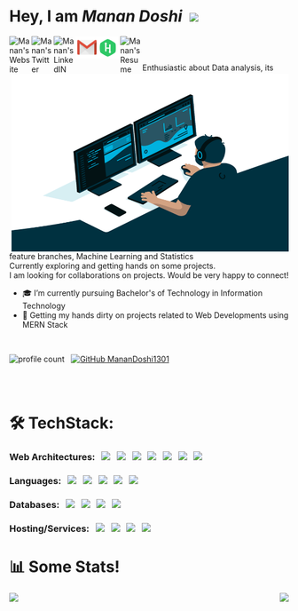 <p align="center">
<h1> Hey, I am <i>Manan Doshi&nbsp;&nbsp;</i><img src="https://media.giphy.com/media/hvRJCLFzcasrR4ia7z/giphy.gif" width="40px"></h1> 
</p>

<a href="https://manandoshi.netlify.app/">
  <img align="left" alt="Manan's Website" width="40px" src="https://img.icons8.com/color/48/000000/domain--v1.png" />
</a>
<a href="https://twitter.com/Manan_Doshi1301">
  <img align="left" alt="Manan's Twitter" width="40px" src="https://img.icons8.com/color/48/000000/twitter--v1.png" />
</a>
<a href="https://www.linkedin.com/in/manandoshi1301">
  <img align="left" alt="Manan's LinkedIN" width="40px" src="https://img.icons8.com/fluent/48/000000/linkedin.png" />
</a>
<a href="https://mail.google.com/mail/?view=cm&fs=1&to=manandoshi1301@gmail.com">
  <img align="left" alt="Manan's gmail" width="40px" src="icons8-gmail.svg" />
</a>
<a href="https://www.hackerrank.com/manandoshi1301?hr_r=1">
  <img align="left" alt="Manan's Hackerrank" width="40px" src="hackerrank.svg" />
</a>

<a href="https://docs.google.com/document/d/1WM2S2fETjt9GTAi7ly0SVNSGkmYLJhIwMjA7NifjYY8/edit?usp=sharing">
  <img align="left" alt="Manan's Resume" width="40px" src="https://img.icons8.com/fluent/48/000000/resume.png"/>
</a>
<!-- <img src="https://img.icons8.com/fluent/48/000000/resume-website.png"/>  Resume website svg-->

<br/><br/>


<img align="right" alt="GIF" src="code.gif?raw=true" width="500" height="320" />
 
 
 
Enthusiastic about Data analysis, its feature branches, Machine Learning and Statistics
<br/>Currently exploring and getting hands on some projects.
<br/>I am looking for collaborations on projects. Would be very happy to connect!
<br/>
- 🎓 I’m currently pursuing Bachelor's of Technology in Information Technology
- 🔭 Getting my hands dirty on projects related to Web Developments using MERN Stack

  
  
<br/>  

![profile count](https://komarev.com/ghpvc/?username=your-github-MananDoshi1301&color=green) &nbsp;
[![GitHub MananDoshi1301](https://img.shields.io/github/followers/MananDoshi1301?label=follow&style=social)](https://github.com/MananDoshi1301) 

<br/>

<br/>

# 🛠 TechStack:


### Web Architectures: &nbsp; <code><img src="https://img.icons8.com/color/48/fa314a/html-5--v1.png" width="45px" /></code> &nbsp; <code><img src="https://img.icons8.com/color/48/fa314a/css3.png" width="45px" /></code> &nbsp; <code><img src="https://img.icons8.com/color/48/fa314a/bootstrap.png" width="45px" /></code> &nbsp; <code><img src="https://img.icons8.com/color/48/000000/javascript.png" width="45px" /></code> &nbsp; <code><img src="https://img.icons8.com/ultraviolet/40/000000/react.png" width="45px" /></code> &nbsp; <code><img src="https://img.icons8.com/windows/32/26e07f/node-js.png" width="45px" /></code> &nbsp; <code><img src="https://www.vectorlogo.zone/logos/expressjs/expressjs-icon.svg" width="45px" /></code> &nbsp;


### Languages: &nbsp; <code><img src="https://img.icons8.com/color/48/4a90e2/c-programming.png"/></code> &nbsp; <code><img src="https://img.icons8.com/color/48/4a90e2/c-plus-plus-logo.png"/></code> &nbsp; <code><img src="https://img.icons8.com/dusk/64/fa314a/php-logo.png" width="45px" /></code> &nbsp; <code><img src="https://img.icons8.com/dusk/64/fa314a/java-coffee-cup-logo.png" width="45px" /></code> &nbsp; <code><img src="https://img.icons8.com/dusk/64/4a90e2/python.png" width="45px" /></code> &nbsp;


### Databases: &nbsp; <code><img src="https://img.icons8.com/color/48/fa314a/firebase.png" width="45px" /></code> &nbsp; <code><img src="https://img.icons8.com/color/48/fa314a/mongodb.png" width="45px" /></code> &nbsp; <code><img src="https://img.icons8.com/ios/50/4a90e2/mysql-logo.png" width="45px" /></code> &nbsp; <code><img src="https://img.icons8.com/color/48/fa314a/oracle-logo.png" width="45px" /></code> &nbsp;

  
### Hosting/Services: &nbsp; <code><img src="https://img.icons8.com/color/48/fa314a/firebase.png" width="45px" /></code> &nbsp; <code><img src="https://www.vectorlogo.zone/logos/netlify/netlify-icon.svg" width="45px" /></code> &nbsp; <code><img src="https://img.icons8.com/color/48/4a90e2/heroku.png" width="45px" /></code> &nbsp; <code><img src="https://img.icons8.com/color/48/fa314a/amazon-web-services.png" width="45px" /></code> &nbsp;




# 📊 Some Stats!

<a href="https://github.com/MananDoshi/github-readme-stats">
  <img align="left" src="https://github-readme-stats.vercel.app/api?username=MananDoshi1301&include_all_commits=true&theme=onedark&show_icons=true" />
</a>

<a href="https://github.com/MananDoshi1301/github-readme-stats">
  <img align="right" src="https://github-readme-stats.vercel.app/api/top-langs/?username=MananDoshi1301&theme=onedark&layout=compact" />
</a>
